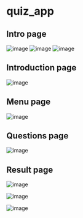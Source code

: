 # quiz_app
<h2>Intro page</h2>

![image](https://github.com/user-attachments/assets/388b9845-dfcc-4190-8f16-1e8e174edb65)
![image](https://github.com/user-attachments/assets/f3e6c709-ea9f-41ac-9aff-a7f271e95eda)
![image](https://github.com/user-attachments/assets/edf8cb2e-6cb0-45fd-bcd5-9fe49cf6a884)


<h2>Introduction page</h2>

![image](https://github.com/user-attachments/assets/47f40c61-9374-4204-ac51-a352196df948)

<h2>Menu page</h2>

![image](https://github.com/user-attachments/assets/39ca4249-98c5-4991-8d5d-e638ab6eb5ea)

<h2>Questions page</h2>

![image](https://github.com/user-attachments/assets/65a60620-3240-4fc4-bd3e-a3d05958e91c)

<h2>Result page</h2>

![image](https://github.com/user-attachments/assets/27990ea2-e21c-4ccd-a760-6b93943aba0d)

![image](https://github.com/user-attachments/assets/bd6edc63-547c-4769-8999-1b23a12f6be8)

![image](https://github.com/user-attachments/assets/b0e1c12e-46c3-4751-a681-9bb84a4d57c5)



